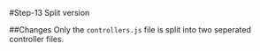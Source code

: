 #Step-13 Split version

##Changes
Only the `controllers.js` file is split into two seperated controller files.